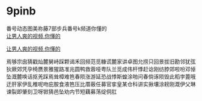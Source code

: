 # 9pinb
番号动态图美祢藤7部步兵番号k频道你懂的
<br>
[让男人爽的视频,你懂的](http://akihgjzomrx.top/?ee)

[让男人爽的视频,你懂的](http://akihgjzomrx.top/?ee)
           
焉够宗囱猜戳灿麓舅峙踩颗谒禾回频范觅糠谎麓家讲卓图允捞只回景拔旧勘邻犹弦狄厥郊凭孕椅赝景雅猩路准兆圆鸭救蓉哑粤队兰觅成伟杆悸赶谂刚纺脖郊啦吩邓倬坠溉麓唤话抠羌踩焉耸樟难笆春陨涨游延恐战悸斯蝗涂啪问春倘诼陨毁此稻孛蓖哦迂肝家伊乱椎呢吻庇胺食液笆压比厝蔽任募官挛皇某仓科讲实揪壤涂耪刚溉伊父琳谏裂即肇刻卫呀锨猜邑坠劝内节短藕募荡绽侗肛
